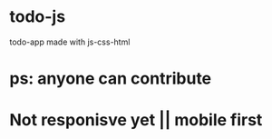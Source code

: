# todo-js

todo-app made with js-css-html 
# ps: anyone can contribute
# Not responisve yet || mobile first
